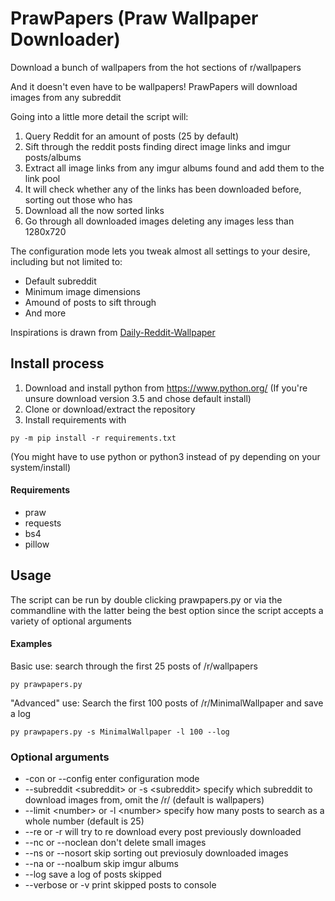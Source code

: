 # PrawPapers (Praw Wallpaper Downloader)

Download a bunch of wallpapers from the hot sections of r/wallpapers

And it doesn't even have to be wallpapers! PrawPapers will download images from any subreddit

Going into a little more detail the script will:

1. Query Reddit for an amount of posts (25 by default)
2. Sift through the reddit posts finding direct image links and imgur posts/albums
3. Extract all image links from any imgur albums found and add them to the link pool
4. It will check whether any of the links has been downloaded before, sorting out those who has 
5. Download all the now sorted links
6. Go through all downloaded images deleting any images less than 1280x720

The configuration mode lets you tweak almost all settings to your desire, including but not limited to:
* Default subreddit
* Minimum image dimensions
* Amound of posts to sift through
* And more

Inspirations is drawn from [Daily-Reddit-Wallpaper](https://github.com/ssimunic/Daily-Reddit-Wallpaper)

## Install process
1. Download and install python from https://www.python.org/ (If you're unsure download version 3.5 and chose default install)
2. Clone or download/extract the repository
3. Install requirements with
```
py -m pip install -r requirements.txt
```
(You might have to use python or python3 instead of py depending on your system/install)

#### Requirements
* praw
* requests
* bs4
* pillow

## Usage
The script can be run by double clicking prawpapers.py or via the commandline with the latter being the best option since the script accepts a variety of optional arguments

#### Examples
Basic use: search through the first 25 posts of /r/wallpapers
```
py prawpapers.py
```
"Advanced" use: Search the first 100 posts of /r/MinimalWallpaper and save a log
```
py prawpapers.py -s MinimalWallpaper -l 100 --log
```

### Optional arguments
* -con or --config enter configuration mode
* --subreddit \<subreddit> or -s \<subreddit> specify which subreddit to download images from, omit the /r/ (default is wallpapers)
* --limit \<number> or -l \<number> specify how many posts to search as a whole number (default is 25)
* --re or -r will try to re download every post previously downloaded
* --nc or --noclean don't delete small images
* --ns or --nosort skip sorting out previosuly downloaded images
* --na or --noalbum skip imgur albums
* --log save a log of posts skipped
* --verbose or -v print skipped posts to console
